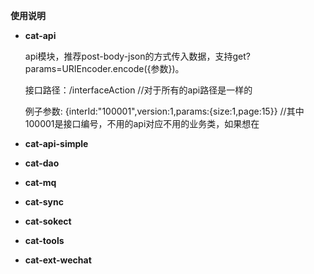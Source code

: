 **使用说明**

- **cat-api**

  api模块，推荐post-body-json的方式传入数据，支持get?params=URIEncoder.encode({参数})。

  接口路径：/interfaceAction	//对于所有的api路径是一样的

  例子参数: {interId:"100001",version:1,params:{size:1,page:15}} //其中100001是接口编号，不用的api对应不用的业务类，如果想在

  

  

- **cat-api-simple**

- **cat-dao**

- **cat-mq**

- **cat-sync**

- **cat-sokect**

- **cat-tools**

- **cat-ext-wechat**

​	